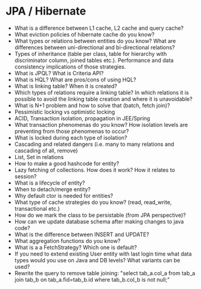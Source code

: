 # JPA / Hibernate
- What is a difference between L1 cache, L2 cache and query cache?
- What eviction policies of hibernate cache do you know?
- What types or relations between entities do you know? What are differences between uni-directional and bi-directional relations?
- Types of inheritance (table per class, table for hierarchy with discriminator column, joined tables etc.). Performance and data consistency implications of those strategies.
- What is JPQL? What is Criteria API?
- What is HQL? What are pros/cons of using HQL?
- What is linking table? When it is created?
- Which types of relations require a linking table? In which relations it is possible to avoid the linking table creation and where it is unavoidable?
- What is N+1 problem and how to solve that (batch, fetch join)?
- Pessimistic locking vs optimistic locking
- ACID, Transaction isolation, propagation in JEE/Spring
- What transaction phenomenas do you know? How isolation levels are preventing from those phenomenas to occur?
- What is locked during each type of isolation?
- Cascading and related dangers (i.e. many to many relations and cascading of all, remove)
- List, Set in relations
- How to make a good hashcode for entity?
- Lazy fetching of collections. How does it work? How it relates to session?
- What is a lifecycle of entity?
- When to detach/merge entity?
- Why default ctor is needed for entities?
- What type of cache strategies do you know? (read, read_write, transactional etc.)
- How do we mark the class to be persistable (from JPA perspective)?
- How can we update database schema after making changes to java code?
- What is the difference between INSERT and UPDATE?
- What aggregation functions do you know?
- What is a a FetchStrategy? Which one is default?
- If you need to extend existing User entity with last login time what data types would you use on Java and DB levels? What variants can be used?
- Rewrite the query to remove table joining: "select tab_a.col_a from tab_a join tab_b on tab_a.fid=tab_b.id where tab_b.col_b is not null;"
